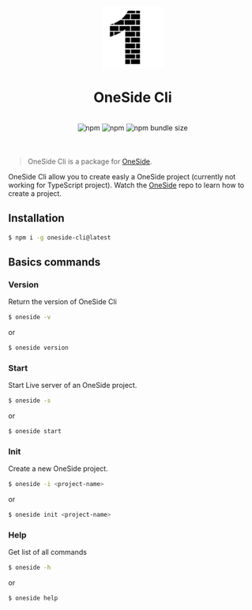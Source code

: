 <div align="center" style="margin-bottom: 20px">
    <a href="https://www.npmjs.com/package/oneside">
        <img src="https://github.com/Marius-brt/oneside-js/blob/main/img/logo.png?raw=true" alt="Logo" width="125">
    </a>
    <h1>OneSide Cli</h1>
    <br>
    <img alt="npm" src="https://img.shields.io/npm/v/oneside-cli">
    <img alt="npm" src="https://img.shields.io/npm/dt/oneside-cli">
    <img alt="npm bundle size" src="https://img.shields.io/bundlephobia/min/oneside-cli">
</div>

<br>

> OneSide Cli is a package for [OneSide](https://www.npmjs.com/package/oneside).

OneSide Cli allow you to create easly a OneSide project (currently not working for TypeScript project). Watch the [OneSide](https://github.com/Marius-brt/oneside-js) repo to learn how to create a project.

## Installation

```bash
$ npm i -g oneside-cli@latest
```

## Basics commands

### Version

Return the version of OneSide Cli

```bash
$ oneside -v
```

or

```bash
$ oneside version
```

### Start

Start Live server of an OneSide project.

```bash
$ oneside -s
```

or

```bash
$ oneside start
```

### Init

Create a new OneSide project.

```bash
$ oneside -i <project-name>
```

or

```bash
$ oneside init <project-name>
```

### Help

Get list of all commands

```bash
$ oneside -h
```

or

```bash
$ oneside help
```

